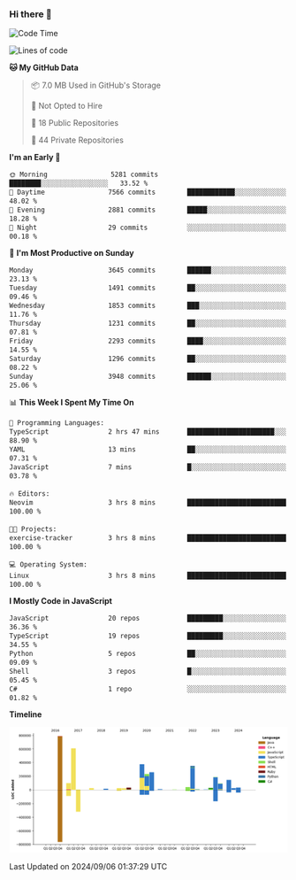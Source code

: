 ### Hi there 👋

<!--
**Clumsy-Coder/Clumsy-Coder** is a ✨ _special_ ✨ repository because its `README.md` (this file) appears on your GitHub profile.

Here are some ideas to get you started:

- 🔭 I’m currently working on ...
- 🌱 I’m currently learning ...
- 👯 I’m looking to collaborate on ...
- 🤔 I’m looking for help with ...
- 💬 Ask me about ...
- 📫 How to reach me: ...
- 😄 Pronouns: ...
- ⚡ Fun fact: ...
-->

<!-- anmol098/waka-readme-stats -->
<!--START_SECTION:waka-->
![Code Time](http://img.shields.io/badge/Code%20Time-875%20hrs%2055%20mins-blue)

![Lines of code](https://img.shields.io/badge/From%20Hello%20World%20I%27ve%20Written-3.4%20million%20lines%20of%20code-blue)

**🐱 My GitHub Data** 

> 📦 7.0 MB Used in GitHub's Storage 
 > 
> 🚫 Not Opted to Hire
 > 
> 📜 18 Public Repositories 
 > 
> 🔑 44 Private Repositories 
 > 
**I'm an Early 🐤** 

```text
🌞 Morning                5281 commits        ████████░░░░░░░░░░░░░░░░░   33.52 % 
🌆 Daytime                7566 commits        ████████████░░░░░░░░░░░░░   48.02 % 
🌃 Evening                2881 commits        █████░░░░░░░░░░░░░░░░░░░░   18.28 % 
🌙 Night                  29 commits          ░░░░░░░░░░░░░░░░░░░░░░░░░   00.18 % 
```
📅 **I'm Most Productive on Sunday** 

```text
Monday                   3645 commits        ██████░░░░░░░░░░░░░░░░░░░   23.13 % 
Tuesday                  1491 commits        ██░░░░░░░░░░░░░░░░░░░░░░░   09.46 % 
Wednesday                1853 commits        ███░░░░░░░░░░░░░░░░░░░░░░   11.76 % 
Thursday                 1231 commits        ██░░░░░░░░░░░░░░░░░░░░░░░   07.81 % 
Friday                   2293 commits        ████░░░░░░░░░░░░░░░░░░░░░   14.55 % 
Saturday                 1296 commits        ██░░░░░░░░░░░░░░░░░░░░░░░   08.22 % 
Sunday                   3948 commits        ██████░░░░░░░░░░░░░░░░░░░   25.06 % 
```


📊 **This Week I Spent My Time On** 

```text
💬 Programming Languages: 
TypeScript               2 hrs 47 mins       ██████████████████████░░░   88.90 % 
YAML                     13 mins             ██░░░░░░░░░░░░░░░░░░░░░░░   07.31 % 
JavaScript               7 mins              █░░░░░░░░░░░░░░░░░░░░░░░░   03.78 % 

🔥 Editors: 
Neovim                   3 hrs 8 mins        █████████████████████████   100.00 % 

🐱‍💻 Projects: 
exercise-tracker         3 hrs 8 mins        █████████████████████████   100.00 % 

💻 Operating System: 
Linux                    3 hrs 8 mins        █████████████████████████   100.00 % 
```

**I Mostly Code in JavaScript** 

```text
JavaScript               20 repos            █████████░░░░░░░░░░░░░░░░   36.36 % 
TypeScript               19 repos            █████████░░░░░░░░░░░░░░░░   34.55 % 
Python                   5 repos             ██░░░░░░░░░░░░░░░░░░░░░░░   09.09 % 
Shell                    3 repos             █░░░░░░░░░░░░░░░░░░░░░░░░   05.45 % 
C#                       1 repo              ░░░░░░░░░░░░░░░░░░░░░░░░░   01.82 % 
```



**Timeline**

![Lines of Code chart](https://raw.githubusercontent.com/Clumsy-Coder/Clumsy-Coder/main/assets/bar_graph.png)


 Last Updated on 2024/09/06 01:37:29 UTC
<!--END_SECTION:waka-->
